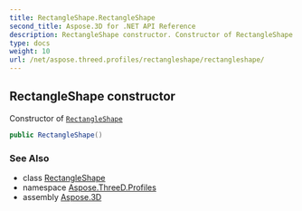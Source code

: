 ```yaml
---
title: RectangleShape.RectangleShape
second_title: Aspose.3D for .NET API Reference
description: RectangleShape constructor. Constructor of RectangleShape
type: docs
weight: 10
url: /net/aspose.threed.profiles/rectangleshape/rectangleshape/
---
```

## RectangleShape constructor

Constructor of [`RectangleShape`](../)

```csharp
public RectangleShape()
```

### See Also

* class [RectangleShape](../)
* namespace [Aspose.ThreeD.Profiles](../../../aspose.threed.profiles/)
* assembly [Aspose.3D](../../../)


